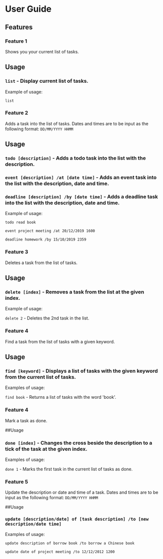 # User Guide

## Features 

### Feature 1 
Shows you your current list of tasks.

## Usage

### `list` - Display current list of tasks.

Example of usage: 

`list`

### Feature 2
Adds a task into the list of tasks. Dates and times are to be input as the following format:
`DD/MM/YYYY HHMM`

## Usage

### `todo [description]` - Adds a todo task into the list with the description.

### `event [description] /at [date time]` - Adds an event task into the list with the description, date and time.
 
### `deadline [description] /by [date time]` - Adds a deadline task into the list with the description, date and time.

Example of usage: 

`todo read book`

`event project meeting /at 20/12/2019 1600`

`deadline homework /by 15/10/2019 2359`

### Feature 3
Deletes a task from the list of tasks.

## Usage

### `delete [index]` - Removes a task from the list at the given index.

Example of usage:

`delete 2` - Deletes the 2nd task in the list.

### Feature 4
Find a task from the list of tasks with a given keyword.

## Usage

### `find [keyword]` - Displays a list of tasks with the given keyword from the current list of tasks.

Examples of usage:

`find book` - Returns a list of tasks with the word 'book'.

### Feature 4
Mark a task as done.

##Usage

### `done [index]` - Changes the cross beside the description to a tick of the task at the given index.


Examples of usage:

`done 1` - Marks the first task in the current list of tasks as done.

### Feature 5
Update the description or date and time of a task. Dates and times are to be input as the following format:
`DD/MM/YYYY HHMM`


##Usage

### `update [description/date] of [task description] /to [new description/date time]`

Examples of usage:

`update description of borrow book /to borrow a Chinese book`

`update date of project meeting /to 12/12/2012 1200`
